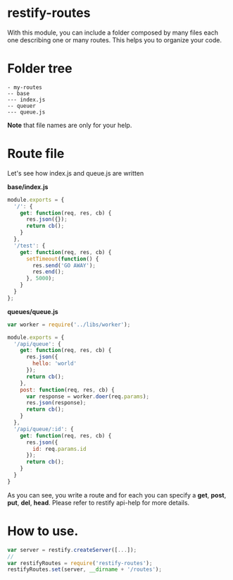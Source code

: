 restify-routes
==============

With this module, you can include a folder composed by many files each one describing one or many routes. This helps you to organize your code.

# Folder tree

```
- my-routes
-- base
--- index.js
-- queuer
--- queue.js
```

**Note** that file names are only for your help.

# Route file

Let's see how index.js and queue.js are written

**base/index.js**
```js
module.exports = {
  '/': {
    get: function(req, res, cb) {
      res.json({});
      return cb();
    }
  },
  '/test': {
    get: function(req, res, cb) {
      setTimeout(function() {
        res.send('GO AWAY');
        res.end();
      }, 5000);
    }
  }
};
```
**queues/queue.js**
```js
var worker = require('../libs/worker');

module.exports = {
  '/api/queue': {
    get: function(req, res, cb) {
      res.json({
        hello: 'world'
      });
      return cb();
    },
    post: function(req, res, cb) {
      var response = worker.doer(req.params);
      res.json(response);
      return cb();
    }
  },
  '/api/queue/:id': {
    get: function(req, res, cb) {
      res.json({
        id: req.params.id
      });
      return cb();
    }
  }
}
```

As you can see, you write a route and for each you can specify a **get**, **post**, **put**, **del**, **head**. Please refer to restify api-help for more details.

# How to use.

```js
var server = restify.createServer([...]);
//
var restifyRoutes = require('restify-routes');
restifyRoutes.set(server, __dirname + '/routes');
```

